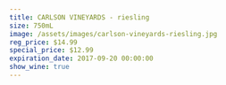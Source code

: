 ```yaml
---
title: CARLSON VINEYARDS - riesling
size: 750mL
image: /assets/images/carlson-vineyards-riesling.jpg
reg_price: $14.99
special_price: $12.99
expiration_date: 2017-09-20 00:00:00
show_wine: true
---
```



